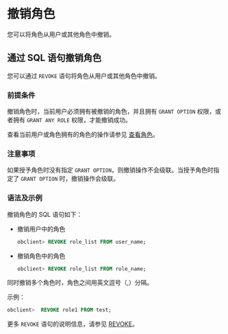 # 撤销角色

您可以将角色从用户或其他角色中撤销。

## 通过 SQL 语句撤销角色

您可以通过 `REVOKE` 语句将角色从用户或其他角色中撤销。

### 前提条件

撤销角色时，当前用户必须拥有被撤销的角色，并且拥有 `GRANT OPTION` 权限，或者拥有 `GRANT ANY ROLE` 权限，才能撤销成功。

查看当前用户或角色拥有的角色的操作请参见 [查看角色](../900.manage-roles-of-oracle-mode/600.view-roles-of-oracle-mode.md)。

### 注意事项

如果授予角色时没有指定 `GRANT OPTION`，则撤销操作不会级联。当授予角色时指定了 `GRANT OPTION` 时，撤销操作会级联。

### 语法及示例

撤销角色的 SQL 语句如下：

* 撤销用户中的角色

  ```sql
  obclient> REVOKE role_list FROM user_name;
  ```

* 撤销角色中的角色

  ```sql
  obclient> REVOKE role_list FROM role_name;
  ```

同时撤销多个角色时，角色之间用英文逗号（,）分隔。

示例：

```sql
obclient>  REVOKE role1 FROM test;
```

更多 `REVOKE` 语句的说明信息，请参见 [REVOKE](../../../../../../400.development-reference/100.sql-syntax/300.common-tenant-of-oracle-mode/900.sql-statement-of-oracle-mode/300.dcl-of-oracle-mode/2900.revoke-of-oracle-mode.md)。
